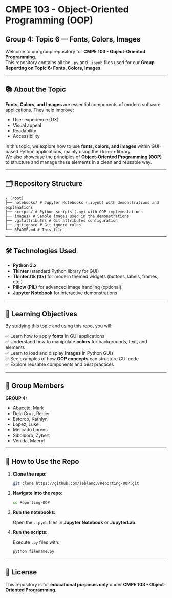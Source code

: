 # CMPE 103 - Object-Oriented Programming (OOP)  
## Group 4: Topic 6 — Fonts, Colors, Images  

Welcome to our group repository for **CMPE 103 - Object-Oriented Programming**.  
This repository contains all the `.py` and `.ipynb` files used for our **Group Reporting on Topic 6: Fonts, Colors, Images**.

---

## 📚 About the Topic

**Fonts, Colors, and Images** are essential components of modern software applications. They help improve:

- User experience (UX)
- Visual appeal
- Readability
- Accessibility  

In this topic, we explore how to use **fonts, colors, and images** within GUI-based Python applications, mainly using the `tkinter` library.  
We also showcase the principles of **Object-Oriented Programming (OOP)** to structure and manage these elements in a clean and reusable way.

---

## 🗂️ Repository Structure

```shell 
/ (root)
├── notebooks/ # Jupyter Notebooks (.ipynb) with demonstrations and explanations
├── scripts/ # Python scripts (.py) with OOP implementations
├── images/ # Sample images used in the demonstrations
├── .gitattributes # Git attributes configuration
├── .gitignore # Git ignore rules
└── README.md # This file
```
---

## 🛠️ Technologies Used

- **Python 3.x**
- **Tkinter** (standard Python library for GUI)
- **Tkinter.ttk (ttk)** for modern themed widgets (buttons, labels, frames, etc.)
- **Pillow (PIL)** for advanced image handling (optional)
- **Jupyter Notebook** for interactive demonstrations

---

## 📖 Learning Objectives

By studying this topic and using this repo, you will:

✅ Learn how to apply **fonts** in GUI applications  
✅ Understand how to manipulate **colors** for backgrounds, text, and elements  
✅ Learn to load and display **images** in Python GUIs  
✅ See examples of how **OOP concepts** can structure GUI code  
✅ Explore reusable components and best practices  

---

## 🤝 Group Members

**GROUP 4:**  
- Abucejo, Mark 
- Dela Cruz, Renier  
- Estorco, Kathlyn 
- Lopez, Luke
- Mercado Lorens
- Sibolboro, Zybert
- Venida, Maeryl 

---

## 📜 How to Use the Repo

1. **Clone the repo:**

    ```bash
    git clone https://github.com/leblanc3/Reporting-OOP.git
    ```

2. **Navigate into the repo:**

    ```bash
    cd Reporting-OOP
    ```

3. **Run the notebooks:**

    Open the `.ipynb` files in **Jupyter Notebook** or **JupyterLab**.

4. **Run the scripts:**

    Execute `.py` files with:

    ```bash
    python filename.py
    ```

---

## 📄 License

This repository is for **educational purposes only** under **CMPE 103 - Object-Oriented Programming**.
